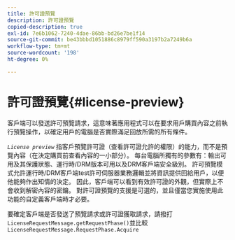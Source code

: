 ```yaml
---
title: 許可證預覽
description: 許可證預覽
copied-description: true
exl-id: 7e6b1062-7240-4dae-86bb-bd26e7be1f14
source-git-commit: be43bbbd1051886c8979ff590a3197b2a7249b6a
workflow-type: tm+mt
source-wordcount: '198'
ht-degree: 0%

---
```


# 許可證預覽{#license-preview}

客戶端可以發送許可預覽請求，這意味著應用程式可以在要求用戶購買內容之前執行預覽操作，以確定用戶的電腦是否實際滿足回放所需的所有條件。

*`License preview`* 指客戶預覽許可證（查看許可證允許的權限）的能力，而不是預覽內容（在決定購買前查看內容的一小部分）。 每台電腦所獨有的參數有：輸出可用及其保護狀態、運行時/DRM版本可用以及DRM客戶端安全級別。 許可預覽模式允許運行時/DRM客戶端test許可伺服器業務邏輯並將資訊提供回給用戶，以便他能夠作出知情的決定。 因此，客戶端可以看到有效許可證的外觀，但實際上不會收到解密內容的密鑰。 對許可證預覽的支援是可選的，並且僅當您實施使用此功能的自定義客戶端時才必要。

要確定客戶端是否發送了預覽請求或許可證獲取請求，請撥打 `LicenseRequestMessage.getRequestPhase()`並比較 `LicenseRequestMessage.RequestPhase.Acquire`

